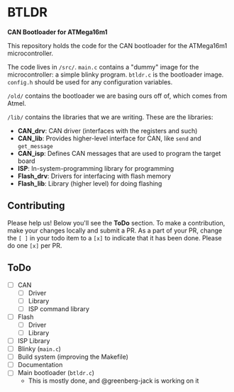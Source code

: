 # BTLDR

**CAN Bootloader for ATMega16m1**



This repository holds the code for the CAN bootloader for the ATMega16m1 microcontroller.

The code lives in `/src/`.
`main.c` contains a "dummy" image for the microcontroller: a simple blinky program.
`btldr.c` is the bootloader image.
`config.h` should be used for any configuration variables.

`/old/` contains the bootloader we are basing ours off of, which comes from Atmel.

`/lib/` contains the libraries that we are writing. These are the libraries:

* __CAN_drv__: CAN driver (interfaces with the registers and such)
* __CAN_lib__: Provides higher-level interface for CAN, like `send` and `get_message`
* __CAN_isp__: Defines CAN messages that are used to program the target board
* __ISP__: In-system-programming library for programming
* __Flash_drv__: Drivers for interfacing with flash memory
* __Flash_lib__: Library (higher level) for doing flashing

## Contributing

Please help us!
Below you'll see the __ToDo__ section.
To make a contribution, make your changes locally and submit a PR.
As a part of your PR, change the `[ ]` in your todo item to a `[x]` to indicate that it has been done.
Please do one `[x]` per PR.

## ToDo

- [ ] CAN
    - [ ] Driver
    - [ ] Library
    - [ ] ISP command library
- [ ] Flash
    - [ ] Driver
    - [ ] Library
- [ ] ISP Library
- [ ] Blinky (`main.c`)
- [ ] Build system (improving the Makefile)
- [ ] Documentation
- [ ] Main bootloader (`btldr.c`)
    - This is mostly done, and @greenberg-jack is working on it
